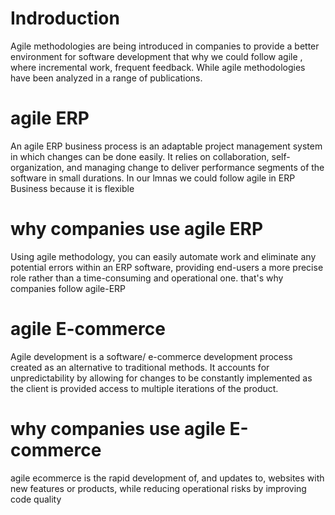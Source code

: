 # Indroduction

   Agile methodologies are being introduced in companies to provide a better environment for software development that why we could follow agile , where incremental work, frequent feedback. While agile methodologies have been analyzed in a range of publications.

# agile ERP

  An agile ERP business process is an adaptable project management system in which changes can be done easily.
  It relies on collaboration, self-organization, and managing change to deliver performance segments of the software in small durations. In our lmnas we could follow agile in ERP Business because it is flexible

  # why companies use agile ERP
   
   Using agile methodology, you can easily automate work and eliminate any potential errors within an ERP software, providing end-users a more precise role rather than a time-consuming and operational one.
   that's why companies follow agile-ERP


# agile E-commerce
 
   Agile development is a software/ e-commerce development process created as an alternative to traditional methods. It accounts for unpredictability by allowing for changes to be constantly implemented as the client is provided access to multiple iterations of the product.
  
  # why companies use agile E-commerce 
   
   agile ecommerce is the rapid development of, and updates to, websites with new features or products, while reducing operational risks by improving code quality
